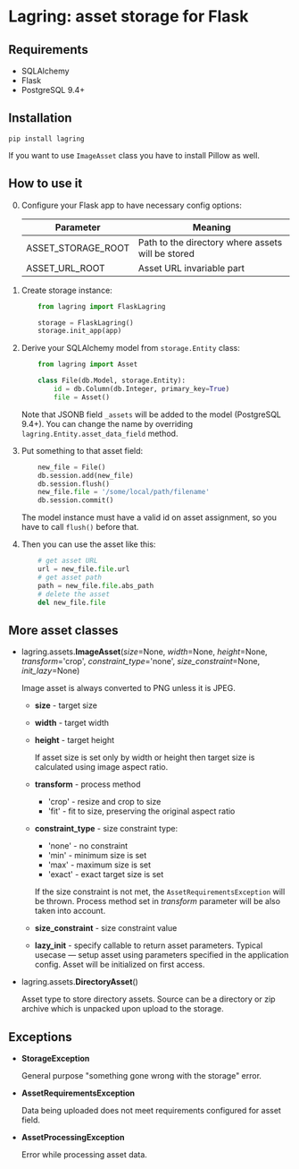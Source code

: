 # Lagring: asset storage for Flask


## Requirements

- SQLAlchemy
- Flask
- PostgreSQL 9.4+

## Installation

    pip install lagring

If you want to use `ImageAsset` class you have to install Pillow as well.

## How to use it

0. Configure your Flask app to have necessary config options:

    Parameter          | Meaning
    -------------------|--------------------------------------------------
    ASSET_STORAGE_ROOT | Path to the directory where assets will be stored
    ASSET_URL_ROOT     | Asset URL invariable part

1.  Create storage instance:

    ```python
        from lagring import FlaskLagring

        storage = FlaskLagring()
        storage.init_app(app)
    ```

2. Derive your SQLAlchemy model from `storage.Entity` class:

    ```python
        from lagring import Asset

        class File(db.Model, storage.Entity):
            id = db.Column(db.Integer, primary_key=True)
            file = Asset()
    ```

    Note that JSONB field `_assets` will be added to the model (PostgreSQL 9.4+).
    You can change the name by overriding `lagring.Entity.asset_data_field` method.

3. Put something to that asset field:

    ```python
        new_file = File()
        db.session.add(new_file)
        db.session.flush()
        new_file.file = '/some/local/path/filename'
        db.session.commit()
    ```

    The model instance must have a valid id on asset assignment, so you have to call `flush()`
    before that.

4. Then you can use the asset like this:

    ```python
        # get asset URL
        url = new_file.file.url
        # get asset path
        path = new_file.file.abs_path
        # delete the asset
        del new_file.file
    ```

## More asset classes

- lagring.assets.**ImageAsset**(_size_=None, _width_=None, _height_=None, _transform_='crop', _constraint_type_='none', _size_constraint_=None, _init_lazy_=None)

    Image asset is always converted to PNG unless it is JPEG. 
    
    - **size** - target size
    - **width** - target width
    - **height** - target height
    
        If asset size is set only by width or height then target size is calculated using image aspect ratio.
    - **transform** - process method
        - 'crop' - resize and crop to size
        - 'fit' - fit to size, preserving the original aspect ratio
    - **constraint_type** - size constraint type:
        - 'none' - no constraint
        - 'min' - minimum size is set
        - 'max' - maximum size is set
        - 'exact' - exact target size is set
        
        If the size constraint is not met, the `AssetRequirementsException` will be thrown.
        Process method set in _transform_ parameter will be also taken into account.
    - **size_constraint** - size constraint value
    - **lazy_init** - specify callable to return asset parameters. Typical usecase —
        setup asset using parameters specified in the application config. Asset
        will be initialized on first access.
    
    
- lagring.assets.**DirectoryAsset**()

    Asset type to store directory assets. Source can be a directory or zip archive which is unpacked upon upload to the storage.
    
    
## Exceptions

- **StorageException**

    General purpose "something gone wrong with the storage" error. 
    
- **AssetRequirementsException**
 
    Data being uploaded does not meet requirements configured for asset field.
     
- **AssetProcessingException**

    Error while processing asset data.